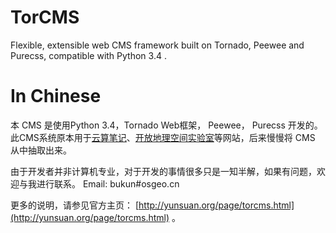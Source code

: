 # TorCMS
Flexible, extensible web CMS framework built on Tornado, Peewee and Purecss, compatible with Python 3.4 .

# In Chinese

本 CMS 是使用Python 3.4，Tornado Web框架， Peewee， Purecss 开发的。此CMS系统原本用于[云算笔记](http://yunsuan.org)、[开放地理空间实验室](http://lab.osgeo.cn)等网站，后来慢慢将 CMS 从中抽取出来。

由于开发者并非计算机专业，对于开发的事情很多只是一知半解，如果有问题，欢迎与我进行联系。 Email: bukun#osgeo.cn

更多的说明，请参见官方主页：  [http://yunsuan.org/page/torcms.html](http://yunsuan.org/page/torcms.html) 。
